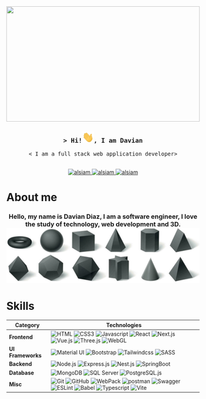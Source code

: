 <!-- Intro  -->
<img src="http://terminal.amorodio.es/files/2023/07/1366_2000-1038x576.jpg" width="100%" height="300">
<h3 align="center">
  <samp>&gt; Hi!<img src="https://raw.githubusercontent.com/ABSphreak/ABSphreak/master/gifs/Hi.gif" width="30px">, I am
    <b>Davian </b>
  </samp>
</h3>
<p align="center">
  <samp>
    < I am a full stack web application developer>
      <br>
      <br>
  </samp>
</p>

<p align="center">
  <a href="https://www.linkedin.com/in/davian-diaz-3134361bb/" target="_blank">
    <img src="https://img.shields.io/badge/LinkedIn-0077B5?style=for-the-badge&logo=linkedin&logoColor=white"
      alt="alsiam" />
  </a>
  <a href="https://mail.google.com/mail/?extsrc=mailto&url=mailto%3Adaviandiaz5%40gmail.com" target="_blank">
    <img
      src="https://img.shields.io/badge/gmail-%23EA4335?style=for-the-badge&logo=gmail&logoColor=%23EA4335&labelColor=white"
      alt="alsiam" />
  </a> 
  <!--
  <a href="" target="_blank">
    <img src="https://img.shields.io/badge/Facebook-20BEFF?&style=for-the-badge&logo=facebook&logoColor=white"
      alt="alsiam" />
  </a>
-->
  <a href="https://www.instagram.com/da_ddm_?igsh=YzljYTk1ODg3Zg==" target="_blank">
    <img src="https://img.shields.io/badge/Instagram-fe4164?style=for-the-badge&logo=instagram&logoColor=white"
      alt="alsiam" />
  </a>
</p>

<!-- About Section -->

# About me

<h3 align="center">Hello, my name is Davian Diaz, I am a software engineer, I love the study of technology, web
  development and 3D.
  <br />
  <img src="https://github.com/DavianDiazM/DavianDiazM/blob/main/static/realistic-3d-basic-shapes.jpg" alt="Descripción del GIF"
    width="100%" height="40%" />

  <br />


# Skills

| Category       | Technologies |
|----------------|--------------|
| **Frontend**   | <img src="https://img.shields.io/badge/HTML5-E34F26?style=for-the-badge&logo=html5&logoColor=white" alt="HTML"> <img src="https://img.shields.io/badge/CSS3-1572B6?style=for-the-badge&logo=css3&logoColor=white" alt="CSS3"> <img src="https://img.shields.io/badge/Javascript-F0DB4F?style=for-the-badge&labelColor=black&logo=javascript&logoColor=F0DB4F" alt="Javascript"> <img src="https://img.shields.io/badge/-React-61DBFB?style=for-the-badge&labelColor=black&logo=react&logoColor=61DBFB" alt="React"> <img src="https://img.shields.io/badge/next.js-000000?style=for-the-badge&logo=nextdotjs&logoColor=white" alt="Next.js"> <img src="https://img.shields.io/badge/Vue.js-%234FC08D?style=for-the-badge&logo=vuedotjs&logoColor=%234FC08D&labelColor=%23dcedf4" alt="Vue.js"> <img src="https://img.shields.io/badge/Three.js-%233C3C3D?style=for-the-badge&logo=threedotjs&logoColor=%23000000&labelColor=white" alt="Three.js"> <img src="https://img.shields.io/badge/WebGL-%23D81939?style=for-the-badge&logo=webgl&logoColor=%23990000&labelColor=white" alt="WebGL"> |
| **UI Frameworks** | <img src="https://img.shields.io/badge/Material%20UI-%23007FFF?style=for-the-badge&logo=mui&logoColor=%23007FFF&labelColor=%23242424" alt="Material UI"> <img src="https://img.shields.io/badge/Bootstrap-%237952B3?style=for-the-badge&logo=bootstrap&logoColor=%237952B3&labelColor=%23dcedf4" alt="Bootstrap"> <img src="https://img.shields.io/badge/Tailwindcss-%2306B6D4?style=for-the-badge&logo=tailwindcss&logoColor=%2306B6D4&labelColor=%23242424" alt="Tailwindcss"> <img src="https://img.shields.io/badge/SASS-hotpink.svg?style=for-the-badge&logo=SASS&logoColor=white" alt="SASS"> |
| **Backend**    | <img src="https://img.shields.io/badge/Nodejs-3C873A?style=for-the-badge&labelColor=black&logo=node.js&logoColor=3C873A" alt="Node.js"> <img src="https://img.shields.io/badge/Express.js-000000?style=for-the-badge&logo=express&logoColor=white" alt="Express.js"> <img src="https://img.shields.io/badge/Nest.js-%23E0234E?style=for-the-badge&logo=nestjs&logoColor=%23E0234E&labelColor=white" alt="Nest.js"> <img src="https://img.shields.io/badge/SpringBoot-%236DB33F?style=for-the-badge&logo=spring&logoColor=%236DB33F&labelColor=white" alt="SpringBoot"> |
| **Database**   | <img src="https://img.shields.io/badge/MongoDB-4EA94B?style=for-the-badge&logo=mongodb&logoColor=white" alt="MongoDB"> <img src="https://img.shields.io/badge/Sql%20Server-%23990000?style=for-the-badge&labelColor=%23e2e8ec" alt="SQL Server"> <img src="https://img.shields.io/badge/PostgreSql-%234169E1?style=for-the-badge&logo=postgresql&logoColor=%234169E1&labelColor=%23e2e8ec" alt="PostgreSQL.js"> |
| **Misc**       | <img src="https://img.shields.io/badge/Git-F05032?style=for-the-badge&logo=git&logoColor=white" alt="Git"> <img src="https://img.shields.io/badge/GitHub-%23181717?style=for-the-badge&logo=github&logoColor=%23181717&labelColor=white" alt="GitHub"> <img src="https://img.shields.io/badge/webpack-%238DD6F9.svg?style=for-the-badge&logo=webpack&logoColor=black" alt="WebPack"> <img src="https://img.shields.io/badge/Postman-FF6C37?style=for-the-badge&logo=postman&logoColor=white" alt="postman"> <img src="https://img.shields.io/badge/-Swagger-%23Clojure?style=for-the-badge&logo=swagger&logoColor=white" alt="Swagger"> <img src="https://img.shields.io/badge/ESLint-4B3263?style=for-the-badge&logo=eslint&logoColor=white" alt="ESLint"> <img src="https://img.shields.io/badge/Babel-F9DC3e?style=for-the-badge&logo=babel&logoColor=black" alt="Babel"> <img src="https://img.shields.io/badge/Typescript-007acc?style=for-the-badge&labelColor=black&logo=typescript&logoColor=007acc" alt="Typescript"> <img src="https://img.shields.io/badge/Vite-%23646CFF?style=for-the-badge&logo=vite&logoColor=%23646CFF&labelColor=white" alt="Vite"> |

  <!--
**DavianDiazM/DavianDiazM** is a ✨ _special_ ✨ repository because its `README.md` (this file) appears on your GitHub profile.

Here are some ideas to get you started:

- 🔭 I’m currently working on ...
- 🌱 I’m currently learning ...
- 👯 I’m looking to collaborate on ...
- 🤔 I’m looking for help with ...
- 💬 Ask me about ...
- 📫 How to reach me: ...
- 😄 Pronouns: ...
- ⚡ Fun fact: ...
-->
